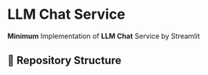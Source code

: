 # LLM Chat Service 

**Minimum** Implementation of **LLM Chat** Service by Streamlit

## 📂 Repository Structure

```bash

```

